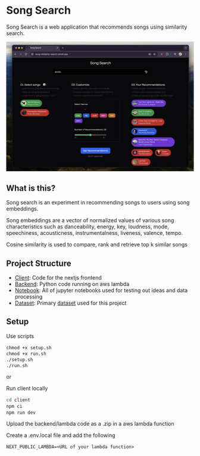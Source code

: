 # Song Search
Song Search is a web application that recommends songs using similarity search.

![SongSearch](assets/songsearch.png)

## What is this?
Song search is an experiment in recommending songs to users using song embeddings. 

Song embeddings are a vector of normalized values of various song characteristics such as danceability, energy, key, loudness, mode, speechiness, acousticness, instrumentalness, liveness, valence, tempo.

Cosine similarity is used to compare, rank and retrieve top k similar songs

## Project Structure
- [Client](/client): Code for the nextjs frontend
- [Backend](/backend/): Python code running on aws lambda
- [Notebook](/notebook/): All of jupyter notebooks used for testing out ideas and data processing
- [Dataset](/dataset/): Primary [dataset](https://www.kaggle.com/datasets/joebeachcapital/30000-spotify-songs) used for this project

## Setup

Use scripts
```
chmod +x setup.sh
chmod +x run.sh
./setup.sh
./run.sh
```

or 

Run client locally
```bash
cd client
npm ci
npm run dev
```

Upload the backend/lambda code as a .zip in a aws lambda function

Create a .env.local file and add the following
```
NEXT_PUBLIC_LAMBDA=<URL of your lambda function>
```
